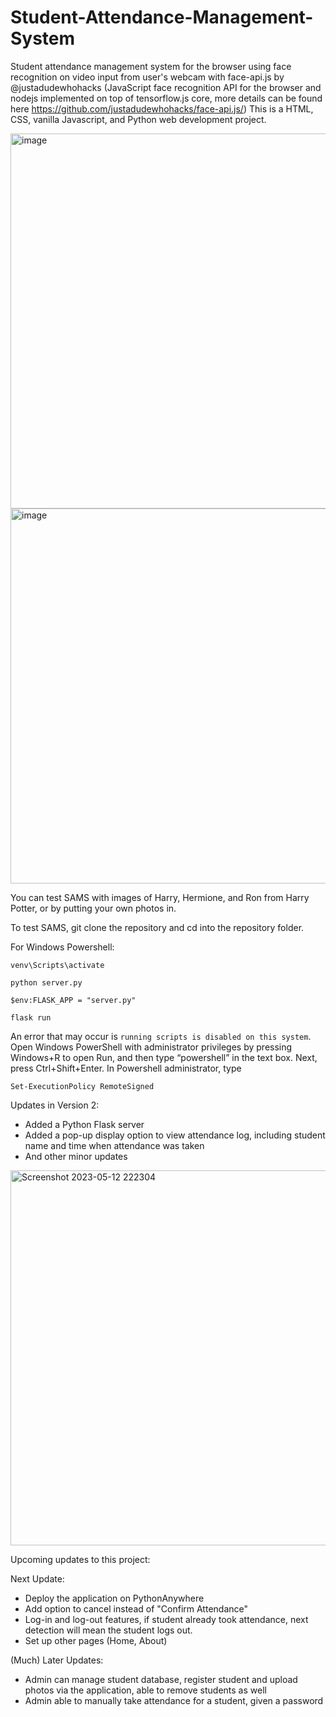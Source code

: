 # Student-Attendance-Management-System
Student attendance management system for the browser using face recognition on video input from user's webcam with face-api.js by @justadudewhohacks (JavaScript face recognition API for the browser and nodejs implemented on top of tensorflow.js core, more details can be found here https://github.com/justadudewhohacks/face-api.js/)
This is a HTML, CSS, vanilla Javascript, and Python web development project.

<img width="600" alt="image" src="https://user-images.githubusercontent.com/85361959/226543990-f04b578d-fced-4e5c-b1d4-e00a9e55791e.png">
<img width="600" alt="image" src="https://user-images.githubusercontent.com/85361959/226542549-4e4ff4ef-9ccc-43b6-8936-d2a3adf6b77f.png">

You can test SAMS with images of Harry, Hermione, and Ron from Harry Potter, or by putting your own photos in.

To test SAMS, git clone the repository and cd into the repository folder. 

For Windows Powershell:
```
venv\Scripts\activate
```
```
python server.py
```
```
$env:FLASK_APP = "server.py"
```
```
flask run
```
An error that may occur is ``running scripts is disabled on this system``. 
Open Windows PowerShell with administrator privileges by pressing Windows+R to open Run, and then type “powershell” in the text box. Next, press Ctrl+Shift+Enter.
In Powershell administrator, type
```
Set-ExecutionPolicy RemoteSigned
```

Updates in Version 2:

- Added a Python Flask server
- Added a pop-up display option to view attendance log, including student name and time when attendance was taken
- And other minor updates

<img width="600" alt="Screenshot 2023-05-12 222304" src="https://github.com/SpicyChickenNoodleSoup/Student-Attendance-Management-System/assets/85361959/e175cb50-801b-49b9-9477-febbde47192c">

Upcoming updates to this project:

Next Update:

- Deploy the application on PythonAnywhere
- Add option to cancel instead of "Confirm Attendance"
- Log-in and log-out features, if student already took attendance, next detection will mean the student logs out.
- Set up other pages (Home, About)

(Much) Later Updates:
- Admin can manage student database, register student and upload photos via the application, able to remove students as well
- Admin able to manually take attendance for a student, given a password


